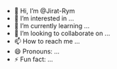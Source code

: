 - 👋 Hi, I’m @Jirat-Rym
- 👀 I’m interested in ...
- 🌱 I’m currently learning ...
- 💞️ I’m looking to collaborate on ...
- 📫 How to reach me ...
- 😄 Pronouns: ...
- ⚡ Fun fact: ...

<!---
Jirat-Rym/Jirat-Rym is a ✨ special ✨ repository because its `README.md` (this file) appears on your GitHub profile.
You can click the Preview link to take a look at your changes.
--->
